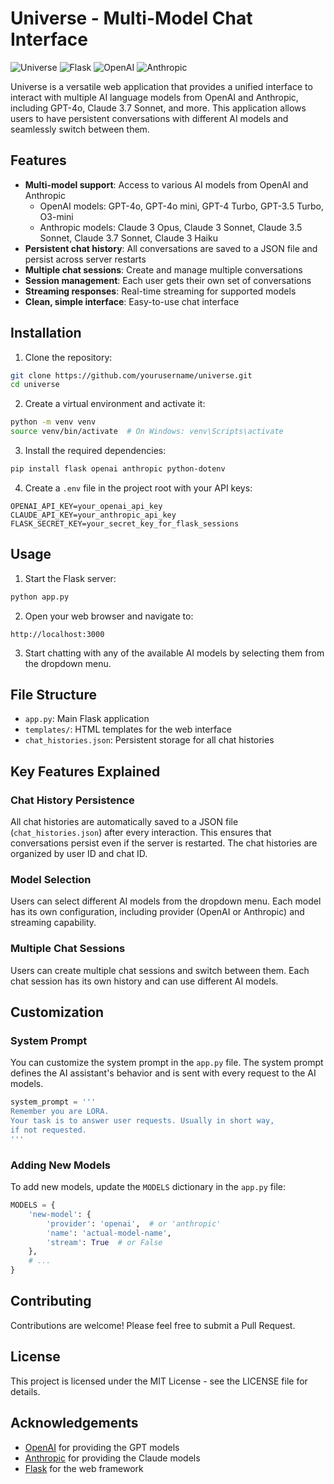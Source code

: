 # Universe - Multi-Model Chat Interface

![Universe](https://img.shields.io/badge/Universe-Chat_Interface-blue)
![Flask](https://img.shields.io/badge/Flask-Web_Framework-green)
![OpenAI](https://img.shields.io/badge/OpenAI-GPT_Models-orange)
![Anthropic](https://img.shields.io/badge/Anthropic-Claude_Models-purple)

Universe is a versatile web application that provides a unified interface to interact with multiple AI language models from OpenAI and Anthropic, including GPT-4o, Claude 3.7 Sonnet, and more. This application allows users to have persistent conversations with different AI models and seamlessly switch between them.

## Features

- **Multi-model support**: Access to various AI models from OpenAI and Anthropic
  - OpenAI models: GPT-4o, GPT-4o mini, GPT-4 Turbo, GPT-3.5 Turbo, O3-mini
  - Anthropic models: Claude 3 Opus, Claude 3 Sonnet, Claude 3.5 Sonnet, Claude 3.7 Sonnet, Claude 3 Haiku
- **Persistent chat history**: All conversations are saved to a JSON file and persist across server restarts
- **Multiple chat sessions**: Create and manage multiple conversations
- **Session management**: Each user gets their own set of conversations
- **Streaming responses**: Real-time streaming for supported models
- **Clean, simple interface**: Easy-to-use chat interface

## Installation

1. Clone the repository:
```bash
git clone https://github.com/yourusername/universe.git
cd universe
```

2. Create a virtual environment and activate it:
```bash
python -m venv venv
source venv/bin/activate  # On Windows: venv\Scripts\activate
```

3. Install the required dependencies:
```bash
pip install flask openai anthropic python-dotenv
```

4. Create a `.env` file in the project root with your API keys:
```
OPENAI_API_KEY=your_openai_api_key
CLAUDE_API_KEY=your_anthropic_api_key
FLASK_SECRET_KEY=your_secret_key_for_flask_sessions
```

## Usage

1. Start the Flask server:
```bash
python app.py
```

2. Open your web browser and navigate to:
```
http://localhost:3000
```

3. Start chatting with any of the available AI models by selecting them from the dropdown menu.

## File Structure

- `app.py`: Main Flask application
- `templates/`: HTML templates for the web interface
- `chat_histories.json`: Persistent storage for all chat histories

## Key Features Explained

### Chat History Persistence

All chat histories are automatically saved to a JSON file (`chat_histories.json`) after every interaction. This ensures that conversations persist even if the server is restarted. The chat histories are organized by user ID and chat ID.

### Model Selection

Users can select different AI models from the dropdown menu. Each model has its own configuration, including provider (OpenAI or Anthropic) and streaming capability.

### Multiple Chat Sessions

Users can create multiple chat sessions and switch between them. Each chat session has its own history and can use different AI models.

## Customization

### System Prompt

You can customize the system prompt in the `app.py` file. The system prompt defines the AI assistant's behavior and is sent with every request to the AI models.

```python
system_prompt = '''
Remember you are LORA.
Your task is to answer user requests. Usually in short way,
if not requested.
'''
```

### Adding New Models

To add new models, update the `MODELS` dictionary in the `app.py` file:

```python
MODELS = {
    'new-model': {
        'provider': 'openai',  # or 'anthropic'
        'name': 'actual-model-name', 
        'stream': True  # or False
    },
    # ...
}
```

## Contributing

Contributions are welcome! Please feel free to submit a Pull Request.

## License

This project is licensed under the MIT License - see the LICENSE file for details.

## Acknowledgements

- [OpenAI](https://openai.com/) for providing the GPT models
- [Anthropic](https://www.anthropic.com/) for providing the Claude models
- [Flask](https://flask.palletsprojects.com/) for the web framework
